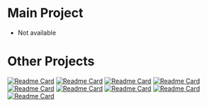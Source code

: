 # Main Project
- Not available
# Other Projects
[![Readme Card](https://github-readme-stats.vercel.app/api/pin/?username=EclipseBETA&repo=DataSaver&theme=white)](https://github.com/EclipseBETA/DataSaver)
[![Readme Card](https://github-readme-stats.vercel.app/api/pin/?username=EclipseBETA&repo=GlowingItems&theme=white)](https://github.com/EclipseBETA/GlowingItems)
[![Readme Card](https://github-readme-stats.vercel.app/api/pin/?username=EclipseBETA&repo=Packets&theme=white)](https://github.com/EclipseBETA/Packets)
[![Readme Card](https://github-readme-stats.vercel.app/api/pin/?username=EclipseBETA&repo=DayZ&theme=white)](https://github.com/EclipseBETA/DayZ)
[![Readme Card](https://github-readme-stats.vercel.app/api/pin/?username=EclipseBETA&repo=SuperMobs&theme=white)](https://github.com/EclipseBETA/SuperMobs)
[![Readme Card](https://github-readme-stats.vercel.app/api/pin/?username=EclipseBETA&repo=StartnEnd&theme=white)](https://github.com/EclipseBETA/StartnEnd)
[![Readme Card](https://github-readme-stats.vercel.app/api/pin/?username=EclipseBETA&repo=GBFriends&theme=white)](https://github.com/EclipseBETA/GBFriends)
[![Readme Card](https://github-readme-stats.vercel.app/api/pin/?username=EclipseBETA&repo=WHT&theme=white)](https://github.com/EclipseBETA/WHT )
[![Readme Card](https://github-readme-stats.vercel.app/api/pin/?username=EclipseBETA&repo=API&theme=white)](https://github.com/EclipseBETA/API )
